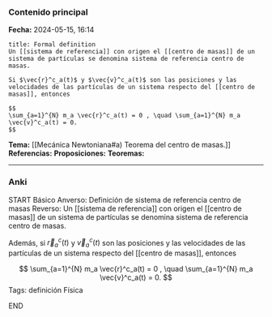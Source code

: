 ### Contenido principal

**Fecha:** 2024-05-15, 16:14

```ad-formal
title: Formal definition
Un [[sistema de referencia]] con origen el [[centro de masas]] de un sistema de partículas se denomina sistema de referencia centro de masas.
```

```ad-note
Si $\vec{r}^c_a(t)$ y $\vec{v}^c_a(t)$ son las posiciones y las velocidades de las partículas de un sistema respecto del [[centro de masas]], entonces

$$
\sum_{a=1}^{N} m_a \vec{r}^c_a(t) = 0 , \quad \sum_{a=1}^{N} m_a \vec{v}^c_a(t) = 0.
$$
```


**Tema:** [[Mecánica Newtoniana#a) Teorema del centro de masas.]]
**Referencias:**
**Proposiciones:**
**Teoremas:**

---
### Anki

START
Básico
Anverso: Definición de sistema de referencia centro de masas
Reverso: Un [[sistema de referencia]] con origen el [[centro de masas]] de un sistema de partículas se denomina sistema de referencia centro de masas.

Además, si $\vec{r}^c_a(t)$ y $\vec{v}^c_a(t)$ son las posiciones y las velocidades de las partículas de un sistema respecto del [[centro de masas]], entonces

$$
\sum_{a=1}^{N} m_a \vec{r}^c_a(t) = 0 , \quad \sum_{a=1}^{N} m_a \vec{v}^c_a(t) = 0.
$$
Tags: definición Física
<!--ID: 1718033660746-->
END
